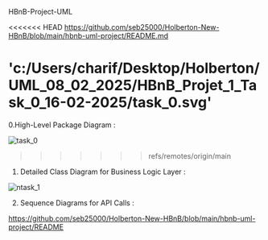 HBnB-Project-UML

<<<<<<< HEAD
https://github.com/seb25000/Holberton-New-HBnB/blob/main/hbnb-uml-project/README.md

'c:/Users/charif/Desktop/Holberton/UML_08_02_2025/HBnB_Projet_1_Task_0_16-02-2025/task_0.svg'
=======
0.High-Level Package Diagram :

![task_0](https://github.com/user-attachments/assets/0acf9428-553b-4dc1-9abb-a961e758d998)
>>>>>>> refs/remotes/origin/main

1. Detailed Class Diagram for Business Logic Layer :

![ntask_1](https://github.com/user-attachments/assets/5f540772-aab8-4bc0-ab79-cb7fca380bdc)


2. Sequence Diagrams for API Calls :

https://github.com/seb25000/Holberton-New-HBnB/blob/main/hbnb-uml-project/README



